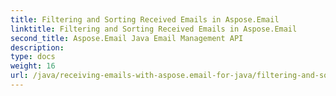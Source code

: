 ```yaml
---
title: Filtering and Sorting Received Emails in Aspose.Email
linktitle: Filtering and Sorting Received Emails in Aspose.Email
second_title: Aspose.Email Java Email Management API
description: 
type: docs
weight: 16
url: /java/receiving-emails-with-aspose.email-for-java/filtering-and-sorting-received-emails/
---
```

